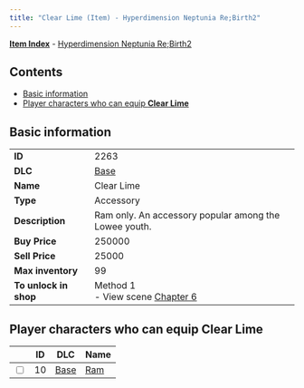 ```yaml
---
title: "Clear Lime (Item) - Hyperdimension Neptunia Re;Birth2"
---
```


[**Item Index**](/neptunia/rb2/item/index.html) - [Hyperdimension Neptunia Re;Birth2](/neptunia/rb2)

## Contents

- [Basic information](#basic-information)
- [Player characters who can equip **Clear Lime**](#player-characters-who-can-equip-clear-lime)

## Basic information

|   |   |
| -- | -- |
| **ID** | 2263 |
| **DLC** | [Base](/neptunia/rb2/dlc/0-base.html) |
| **Name** | Clear Lime |
| **Type** | Accessory |
| **Description** | Ram only. An accessory popular among the Lowee youth. |
| **Buy Price** | 250000 |
| **Sell Price** | 25000 |
| **Max inventory** | 99 |
| **To unlock in shop** | Method 1<br />- View scene [Chapter 6](/neptunia/rb2/scene/0-401-chapter-6.html) |

## Player characters who can equip **Clear Lime**

|    | ID | DLC | Name |
| -- | -- | --- | ---- |
| <input type="checkbox" id="rb2-player-0-10" class="trackbox" /> | 10 | [Base](/neptunia/rb2/dlc/0-base.html) | [Ram](/neptunia/rb2/player/0-10-ram.html) |